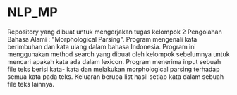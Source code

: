 # NLP_MP
Repository yang dibuat untuk mengerjakan tugas kelompok 2 Pengolahan Bahasa Alami : "Morphological Parsing". Program mengenali kata berimbuhan dan kata ulang dalam bahasa Indonesia. Program ini menggunakan method search yang dibuat oleh kelompok sebelumnya untuk mencari apakah kata ada dalam lexicon. Program menerima input sebuah file teks berisi kata- kata dan melakukan morphological parsing terhadap semua kata pada teks. Keluaran berupa list hasil setiap kata dalam sebuah file teks lainnya.
